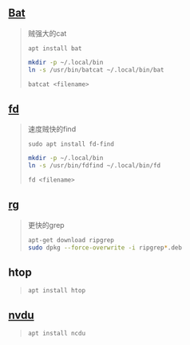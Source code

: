 <!-- 
title: 11-实用工具
sort: 
--> 

## [Bat](https://github.com/sharkdp/bat)

> 贼强大的cat
>
> `apt install bat`
>
> ```bash
> mkdir -p ~/.local/bin
> ln -s /usr/bin/batcat ~/.local/bin/bat
> 
> batcat <filename>
> ```

## [fd](https://github.com/sharkdp/fd)

> 速度贼快的find
>
> `sudo apt install fd-find`
>
> ```bash
> mkdir -p ~/.local/bin
> ln -s /usr/bin/fdfind ~/.local/bin/fd
> 
> fd <filename>
> ```

## [rg](https://github.com/BurntSushi/ripgrep)

> 更快的grep
>
> ```bash
> apt-get download ripgrep
> sudo dpkg --force-overwrite -i ripgrep*.deb
> ```

## htop

> `apt install htop`

## [nvdu](https://github.com/rofl0r/ncdu)

> `apt install ncdu`